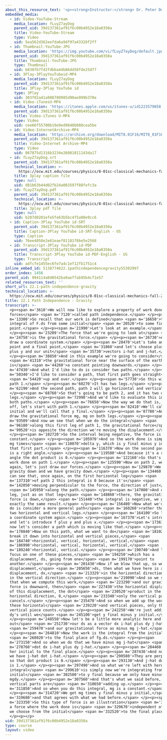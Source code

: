 ```yaml
---
about_this_resource_text: '<p><strong>Instructor:</strong> Dr. Peter Dourmashkin</p>'
embedded_media:
  - id: Video-YouTube-Stream
    media_location: fLuyZ7ayDog
    parent_uid: 39d137361af91f6c00b4952e18a0350a
    title: Video-YouTube-Stream
    type: Video
    uid: 5ea562d362eefda6a9df97a43328f2ff
  - id: Thumbnail-YouTube-JPG
    media_location: 'https://img.youtube.com/vi/fLuyZ7ayDog/default.jpg'
    parent_uid: 39d137361af91f6c00b4952e18a0350a
    title: Thumbnail-YouTube-JPG
    type: Thumbnail
    uid: b8307b7fd2fdbba44b86dd58fde25d77
  - id: 3Play-3PlayYouTubeid-MP4
    media_location: fLuyZ7ayDog
    parent_uid: 39d137361af91f6c00b4952e18a0350a
    title: 3Play-3Play YouTube id
    type: 3Play
    uid: 303f02a41a988780985d90ae999b370e
  - id: Video-iTunesU-MP4
    media_location: 'https://itunes.apple.com/us/itunes-u/id1223579658'
    parent_uid: 39d137361af91f6c00b4952e18a0350a
    title: Video-iTunes U-MP4
    type: Video
    uid: cee66f55700b19e9ed9848b088cea5be
  - id: Video-InternetArchive-MP4
    media_location: 'https://archive.org/download/MIT8.01F16/MIT8_01F16_L22v01_360p.mp4'
    parent_uid: 39d137361af91f6c00b4952e18a0350a
    title: Video-Internet Archive-MP4
    type: Video
    uid: 867875d1316b3234e26081811143da17
  - id: fLuyZ7ayDog.srt
    parent_uid: 39d137361af91f6c00b4952e18a0350a
    technical_location: >-
      https://ocw.mit.edu/courses/physics/8-01sc-classical-mechanics-fall-2016/week-7-kinetic-energy-and-work/22.1-path-independence-gravity/22.1-path-independence-gravity/fLuyZ7ayDog.srt
    title: 3play caption file
    type: null
    uid: d81b63b44d02fb24a083597f88fefc3a
  - id: fLuyZ7ayDog.pdf
    parent_uid: 39d137361af91f6c00b4952e18a0350a
    technical_location: >-
      https://ocw.mit.edu/courses/physics/8-01sc-classical-mechanics-fall-2016/week-7-kinetic-energy-and-work/22.1-path-independence-gravity/22.1-path-independence-gravity/fLuyZ7ayDog.pdf
    title: 3play pdf file
    type: null
    uid: b207d0201efe5fe63b5bc4f5a08e9cc6
  - id: Caption-3Play YouTube id-SRT
    parent_uid: 39d137361af91f6c00b4952e18a0350a
    title: Caption-3Play YouTube id-SRT-English - US
    type: Caption
    uid: 76ee4058e2e61eaef01181f8be5e2568
  - id: Transcript-3Play YouTube id-PDF
    parent_uid: 39d137361af91f6c00b4952e18a0350a
    title: Transcript-3Play YouTube id-PDF-English - US
    type: Transcript
    uid: adfcfe1455ec6fe7a4c1ef12fb1751c4
inline_embed_id: 5138774622.1pathindependencegravity55302997
order_index: 1456
parent_uid: 994114a0d0542ba9aeffab95b4cf1e57
related_resources_text: ''
short_url: 22.1-path-independence-gravity
technical_location: >-
  https://ocw.mit.edu/courses/physics/8-01sc-classical-mechanics-fall-2016/week-7-kinetic-energy-and-work/22.1-path-independence-gravity/22.1-path-independence-gravity
title: 22.1 Path Independence - Gravity
transcript: >-
  <p><span m='3610'>We will now like to explore a property of work done by
  forces</span> <span m='7120'>called path independence.</span> </p><p><span
  m='13300'>So recall that our work is defined</span> <span m='16650'>to be an
  integral of F.ds from some initial</span> <span m='20520'>to some final
  point.</span> </p><p><span m='21990'>Let's look at an example.</span>
  </p><p><span m='23209'>The force that we're going to look at</span> <span
  m='24750'>is the gravitational force.</span> </p><p><span m='26730'>And let's
  draw a coordinate system.</span> </p><p><span m='28470'>Let's take an initial
  point and a final point,</span> <span m='31860'>and let's choose plus x and
  plus y and our unit</span> <span m='35730'>vectors i-hat and j-hat.</span>
  </p><p><span m='38850'>And in this example we're going to consider</span>
  <span m='41310'>the gravitational force near the surface of the earth, which
  is</span> <span m='44260'>a constant pointing downwards.</span> </p><p><span
  m='47430'>And what I'd like to do is consider two paths.</span> </p><p><span
  m='50340'>I'd like to consider a path, that first path goes straight</span>
  <span m='54420'>up and over.</span> </p><p><span m='57730'>So this will be
  path 1.</span> </p><p><span m='60270'>It has two legs.</span> </p><p><span
  m='62190'>And the second path, path 2 will go horizontal and vertical.</span>
  </p><p><span m='68760'>So that's going to be path 2, and it has two different
  legs.</span> </p><p><span m='72990'>And we'd like to evaluate this integral on
  both paths.</span> </p><p><span m='76650'>Now the way we do that is, first
  off, let's start with path 1.</span> </p><p><span m='82410'>We'll call this y
  initial and we'll call that y final.</span> </p><p><span m='87780'>And we'll
  draw the gravitational force mg, mg on both legs.</span> </p><p><span
  m='93509'>And now we see that when we do the integral</span> <span
  m='96180'>along this first leg of path 1, the gravitational force</span> <span
  m='99520'>is opposite the direction we're moving the displacement.</span>
  </p><p><span m='102720'>So the interval being negative, the force is
  constant.</span> </p><p><span m='105970'>And so the work done is simply minus
  mg times</span> <span m='110070'>delta y, which is y final minus y initial on
  that first part.</span> </p><p><span m='116370'>Now on the second part, this
  is a right angle.</span> </p><p><span m='119580'>And because it's a right
  angle the dot product is 0.</span> </p><p><span m='122160'>So that's the total
  work done on path 1.</span> </p><p><span m='125590'>Now on path 2, we'll
  again, let's just draw our forces.</span> </p><p><span m='129870'>We have
  gravity down and we have gravity down.</span> </p><p><span m='134460'>And we
  can see that, once again, on the first horizontal leg</span> <span
  m='137310'>of path 2 this integral is 0 because it's</span> <span
  m='142050'>moving perpendicular to the force, the direction of just</span>
  <span m='145950'>along the path.</span> </p><p><span m='147000'>And on this
  leg, just as on that leg</span> <span m='148860'>there, the gravitational
  force is down,</span> <span m='151440'>the integral is negative, we get
  exactly the same result.</span> </p><p><span m='156400'>Now what we'd like to
  do is consider a more general path</span> <span m='160260'>rather than these
  two horizontal and vertical legs.</span> </p><p><span m='164100'>So let's draw
  a coordinate system again.</span> </p><p><span m='167370'>Let's introduce i,
  and let's introduce f plus y and plus x.</span> </p><p><span m='173610'>And
  now let's consider a path which is moving like that.</span> </p><p><span
  m='178840'>Now on this path, what we want to do</span> <span m='181020'>is
  break it down into horizontal and vertical pieces,</span> <span
  m='184740'>horizontal, vertical, horizontal, vertical,</span> <span
  m='186990'>horizontal, vertical, horizontal, vertical,</span> <span
  m='189240'>horizontal, vertical.</span> </p><p><span m='190740'>And let's
  focus on one of these pieces,</span> <span m='194250'>which has a
  displacement, ds, going from one</span> <span m='199170'>point to
  another.</span> </p><p><span m='201430'>Now if we blow that up, so we have our
  displacement,</span> <span m='205650'>ds, then what we have here is a
  displacement, dx,</span> <span m='213329'>in the horizontal direction and dy
  in the vertical direction.</span> </p><p><span m='219090'>And so we see again
  that when we compute this work,</span> <span m='223290'>and our gravitational
  force is downward, then</span> <span m='227430'>the horizontal display-- part
  of this displacement, the dot</span> <span m='230520'>product in the
  horizontal direction, 0,</span> <span m='233340'>only the vertical part
  cancels.</span> </p><p><span m='235470'>And so when we add up the work along
  these horizontal</span> <span m='239220'>and vertical pieces, only the
  vertical piece counts.</span> </p><p><span m='242250'>We're just adding up the
  dy's until we</span> <span m='245100'>get y final minus y initial.</span>
  </p><p><span m='248550'>Now let's be a little more analytic here and write
  out</span> <span m='251730'>our ds as a vector dx i-hat plus dy j-hat</span>
  <span m='259470'>and our gravitational force as minus mg j-hat.</span>
  </p><p><span m='264810'>Now the work is the integral from the initial</span>
  <span m='268020'>to the final place of fg.ds.</span> </p><p><span
  m='273150'>And so when we do that we have minus mg j-hat</span> <span
  m='278760'>dot dx i-hat plus dy j-hat.</span> </p><p><span m='284460'>And from
  her initial to the final place.</span> </p><p><span m='287430'>And notice that
  we have j-hat dot i-hat.</span> </p><p><span m='290580'>They are perpendicular
  so that dot product is 0.</span> </p><p><span m='293130'>And j-hat dot j-hat
  is 1.</span> </p><p><span m='297490'>And so what we're left with here in the
  integral</span> <span m='299610'>is simply now we're integrating from y
  initial</span> <span m='302580'>to y final because we only have minus
  mgdy.</span> </p><p><span m='307560'>And that's what we said before, only the
  vertical parts are</span> <span m='310650'>adding up.</span> </p><p><span
  m='311850'>And so when you do this integral, mg is a constant.</span>
  </p><p><span m='314720'>We get mg times y final minus y initial,</span> <span
  m='319680'>and that agrees with what we had before.</span> </p><p><span
  m='323350'>So this type of force is an illustration</span> <span m='326820'>of
  a force where the work done is</span> <span m='329670'>independent of the path
  we choose from the initial</span> <span m='332520'>to the final place.</span>
  </p><p></p>
uid: 39d137361af91f6c00b4952e18a0350a
type: course
layout: video
---
```

